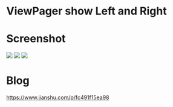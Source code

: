 # ViewPager show Left and Right


# Screenshot
![](https://media.giphy.com/media/Qu2M92z7jCDlccYM9P/giphy.gif)
![](https://media.giphy.com/media/QVyK6EoPmEZhCfqHqA/giphy.gif)
![](https://upload-images.jianshu.io/upload_images/6169789-93b4963a6d7ff9e9.gif?imageMogr2/auto-orient/strip)
# Blog
https://www.jianshu.com/p/fc491f15ea98